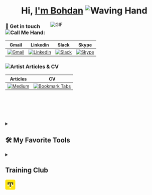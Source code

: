   <!-- Some badges are from https://github.com/Ileriayo/markdown-badges -->
  <!-- Some emojis can be found at https://animated-fluent-emoji.vercel.app -->
  <!-- People illustrations by Storyset: https://storyset.com/people" -->


<h1 align="center">Hi, 
  <a href="https://github.com/Petrovych9" title="Profile">I'm Bohdan</a>
  <img src="https://raw.githubusercontent.com/Tarikul-Islam-Anik/Animated-Fluent-Emojis/master/Emojis/Hand%20gestures/Waving%20Hand.png" alt="Waving Hand" width="48" height="48" />
</h1>

<img align="right" alt="GIF" src="https://github.com/Petrovych9/Petrovych9/assets/137152593/876a4081-ebb0-4886-9974-f095eaa316a8" width="360px"/>




 ### 📝  Get in touch <img src="https://raw.githubusercontent.com/Tarikul-Islam-Anik/Animated-Fluent-Emojis/master/Emojis/Hand%20gestures/Call%20Me%20Hand.png" alt="Call Me Hand" width="28" height="28" />:


| Gmail | Linkedin  | Slack | Skype |
| ----- | --------- | ----- | ----- |
| [![Gmail](https://img.shields.io/badge/Gmail-D14836?style=for-the-badge&logo=gmail&logoColor=white)](mailto:bohdan.work9@gmail.com) | [![LinkedIn](https://img.shields.io/badge/linkedin-%230077B5.svg?style=for-the-badge&logo=linkedin&logoColor=white)](https://linkedin.com/in/bohdan-petrovych9) | [![Slack](https://img.shields.io/badge/Slack-4A154B?style=for-the-badge&logo=slack&logoColor=white)](https://training-club-group.slack.com/team/U057RJHET52) | [![Skype](https://img.shields.io/badge/Skype-%2300AFF0.svg?style=for-the-badge&logo=Skype&logoColor=white)](https://join.skype.com/invite/KxSpx9ipl3hD)       



 ### <img src="https://raw.githubusercontent.com/Tarikul-Islam-Anik/Animated-Fluent-Emojis/master/Emojis/People%20with%20professions/Artist%20Light%20Skin%20Tone.png" alt="Artist" width="28" height="28" /> Articles & CV


| Articles | CV |
| -------- | ----- |
| [![Medium](https://img.shields.io/badge/Medium-12100E?style=for-the-badge&logo=medium&logoColor=white)](https://medium.com/@bohdan-petrovych9) | [<img src="https://raw.githubusercontent.com/Tarikul-Islam-Anik/Animated-Fluent-Emojis/master/Emojis/Objects/Bookmark%20Tabs.png" alt="Bookmark Tabs" target="_blank" width="48" height="48" />](https://drive.google.com/file/d/1HGJUD1D0-wwvUVW_FyZEry7gyxxkMJD7/view?usp=drive_link)

<br>
<br>
<br>
<br>
<br>

<details> 
  <summary><h2>🛠️ My Favorite Tools</h2></summary>

  <h3>👨‍💻 Programming and Markup Languages</h3>

  <p>
      <a href="https://github.com/search?q=user%3ADenverCoder1+language%3Ahtml"><img alt="HTML" src="https://img.shields.io/badge/html5-%23E34F26.svg?style=for-the-badge&logo=html5&logoColor=white"></a>
      <a href="https://github.com/search?q=user%3ADenverCoder1+language%3Amarkdown"><img alt="Markdown" src="https://img.shields.io/badge/markdown-%23000000.svg?style=for-the-badge&logo=markdown&logoColor=white"></a>
      <a href="https://github.com/search?q=user%3ADenverCoder1+language%3Apython"><img alt="Python" src="https://img.shields.io/badge/python-3670A0?style=for-the-badge&logo=python&logoColor=ffdd54"></a>
      <a href="https://github.com/search?q=user%3ADenverCoder1+language%3Asql"><img alt="SQL" src="https://custom-icon-badges.demolab.com/badge/SQL-025E8C.svg?logo=database&logoColor=white"></a>
  </p>

  <h3>🧰 Frameworks and Libraries</h3

  <p>
      <a href="#"><img alt="Flask" src="https://img.shields.io/badge/flask-%23000.svg?style=for-the-badge&logo=flask&logoColor=white"></a>
      <a href="#"><img alt="NumPy" src="https://img.shields.io/badge/numpy-%23013243.svg?style=for-the-badge&logo=numpy&logoColor=white"></a>
      <a href="#"><img alt="Pandas" src="https://img.shields.io/badge/pandas-%23150458.svg?style=for-the-badge&logo=pandas&logoColor=white"></a>
    <a href="#"><img alt="Matplotlib" src="https://img.shields.io/badge/Matplotlib-%23ffffff.svg?style=for-the-badge&logo=Matplotlib&logoColor=black"></a>
  <a href="#"><img alt="Jinja" src="https://img.shields.io/badge/jinja-white.svg?style=for-the-badge&logo=jinja&logoColor=black"></a>
  </p>

  <h3>🗄️ Databases and Cloud Hosting</h3>

  <p>
      <a href="#"><img alt="MongoDB" src ="https://img.shields.io/badge/MongoDB-%234ea94b.svg?style=for-the-badge&logo=mongodb&logoColor=white"></a>
      <a href="#"><img alt="MySQL" src="https://img.shields.io/badge/mysql-%2300000f.svg?style=for-the-badge&logo=mysql&logoColor=white"></a>
      <a href="#"><img alt="SQLite" src ="https://img.shields.io/badge/sqlite-%2307405e.svg?style=for-the-badge&logo=sqlite&logoColor=white"></a>
  </p>

  <h3>💻 Software and Tools</h3>

  <p>
      <a href="#"><img alt="Git" src="https://img.shields.io/badge/git-%23F05033.svg?style=for-the-badge&logo=git&logoColor=white"></a>
      <a href="#"><img alt="Notion" src="https://img.shields.io/badge/Notion-%23000000.svg?style=for-the-badge&logo=notion&logoColor=white"></a>
      <a href="#"><img alt="Figma" src="https://img.shields.io/badge/figma-%23F24E1E.svg?style=for-the-badge&logo=figma&logoColor=white"></a>
      <a href="#"><img alt="PyCharm" src="https://img.shields.io/badge/pycharm-143?style=for-the-badge&logo=pycharm&logoColor=black&color=black&labelColor=green"></a>
      <a href="#"><img alt="Fedora" src="https://img.shields.io/badge/Fedora-294172?style=for-the-badge&logo=fedora&logoColor=white"></a>
      <a href="#"><img alt="Swagger" src="https://img.shields.io/badge/-Swagger-%23Clojure?style=for-the-badge&logo=swagger&logoColor=white"></a>
  </p>
</details>


<details> 
  <summary>
    <h2>Training Club</h2>
    <img  src='images/trclub_logo.svg' alt='Training_Club' width="32"/>
  </summary>

  <h3>
    <img src="https://raw.githubusercontent.com/Tarikul-Islam-Anik/Animated-Fluent-Emojis/master/Emojis/Travel%20and%20places/Flying%20Saucer.png" alt="Flying Saucer" width="25" height="25" />
    Service for managing workouts <img src="https://raw.githubusercontent.com/Tarikul-Islam-Anik/Animated-Fluent-Emojis/master/Emojis/Activities/Party%20Popper.png" alt="Party Popper" width="25" height="25" /></h3>

  <p></p>


<h2  align="center">💻 Check Out My Repos ⬇️ </h2>



<table>
<tr>
        <!-- <td width='50%'>
          <h2 align='center'>Training Club</h2>
          <div align='center'>  
              <a href="https://trainingclub.team/" alt="Training Club">
                <img  src='images/trainingClub.png' alt='Training_Club'/>
              </a>
              <br>
              <br>
              <p>
                <a href='https://trainingclub.team/'><img width='50' height='25' src="images/view.png" alt='view'/></a><img width='70' height='25' src="images/inProgress.png" alt='inProgress'/>
              </p>
              <p></p>
          </div>
    </td> -->

</tr>
<tr style="display: flex;">
    <td  width='50%'><div align='center'>  
        <a href="https://github.com/Petrovych9/Mini-Masterworks">
            <img alt="Mini-masterworks" src="images/mini-masterworksfull.svg"></a></div>
    </td>
    <td  width='50%'>
      <div align='center'>  
        <a href="https://github.com/Petrovych9/Mini-Masterworks">
            <img alt="Mini-masterworks" src="images/foodclubfull.svg">
        </a>
      </div>
    </td>

</table>
